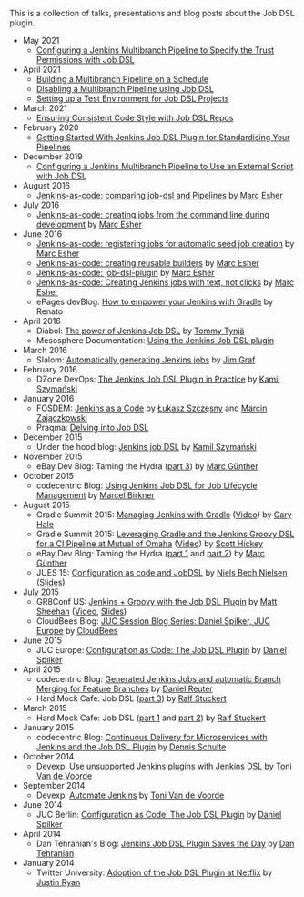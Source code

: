 This is a collection of talks, presentations and blog posts about the Job DSL plugin.

* May 2021
    * [Configuring a Jenkins Multibranch Pipeline to Specify the Trust Permissions with Job DSL](https://www.jvt.me/posts/2021/05/10/job-dsl-multibranch-github-trust/)
* April 2021
    * [Building a Multibranch Pipeline on a Schedule](https://www.jvt.me/posts/2021/04/26/jenkins-schedule-multibranch/)
    * [Disabling a Multibranch Pipeline using Job DSL](https://www.jvt.me/posts/2021/04/24/job-dsl-disable-multibranch/)
    * [Setting up a Test Environment for Job DSL Projects](https://www.jvt.me/posts/2021/04/06/job-dsl-test-environment/)
* March 2021
    * [Ensuring Consistent Code Style with Job DSL Repos](https://www.jvt.me/posts/2021/03/12/jobdsl-spotless/)
* February 2020
    * [Getting Started With Jenkins Job DSL Plugin for Standardising Your Pipelines](https://www.jvt.me/posts/2021/02/23/getting-started-jobdsl-standardised/)
* December 2019
    * [Configuring a Jenkins Multibranch Pipeline to Use an External Script with Job DSL](https://www.jvt.me/posts/2019/12/06/jenkins-job-dsl-multibranch-external-script/)
* August 2016
    * [Jenkins-as-code: comparing job-dsl and Pipelines](http://marcesher.com/2016/08/04/jenkins-as-code-comparing-job-dsl-and-pipelines/)
      by [Marc Esher](http://marcesher.com)
* July 2016
    * [Jenkins-as-code: creating jobs from the command line during development](http://marcesher.com/2016/07/01/jenkins-as-code-creating-jobs-from-the-command-line-during-development/)
      by [Marc Esher](http://marcesher.com)
* June 2016
    * [Jenkins-as-code: registering jobs for automatic seed job creation](http://marcesher.com/2016/06/21/jenkins-as-code-registering-jobs-for-automatic-seed-job-creation/)
      by [Marc Esher](http://marcesher.com)
    * [Jenkins-as-code: creating reusable builders](http://marcesher.com/2016/06/13/jenkins-as-code-creating-reusable-builders/)
      by [Marc Esher](http://marcesher.com)
    * [Jenkins-as-code: job-dsl-plugin](http://marcesher.com/2016/06/09/jenkins-as-code-job-dsl/)
      by [Marc Esher](http://marcesher.com)
    * [Jenkins-as-code: Creating Jenkins jobs with text, not clicks](http://marcesher.com/2016/06/08/jenkins-as-code-creating-jenkins-jobs-with-text-not-clicks/)
      by [Marc Esher](http://marcesher.com)
    * ePages devBlog:
      [How to empower your Jenkins with Gradle](https://developer.epages.com/blog/2016/06/07/gradle-jenkins-plugin.html)
      by Renato
* April 2016
    * Diabol: [The power of Jenkins Job DSL](http://blog.diabol.se/?p=906)
      by [Tommy Tynjä](https://twitter.com/tommysdk)
    * Mesosphere Documentation:
      [Using the Jenkins Job DSL plugin](https://docs.mesosphere.com/usage/managing-services/velocity/jenkins-job-dsl-plugin/)
* March 2016
    * Slalom:
      [Automatically generating Jenkins jobs](https://www.slalom.com/thinking/automatically-generating-jenkins-jobs)
      by [Jim Graf](https://twitter.com/jamesggraf)
* February 2016
    * DZone DevOps:
      [The Jenkins Job DSL Plugin in Practice](https://dzone.com/articles/the-jenkins-job-dsl-plugin-in-practice)
      by [Kamil Szymański](https://twitter.com/kszdev)
* January 2016
    * FOSDEM:
      [Jenkins as a Code](https://fosdem.org/2016/schedule/event/jenkins_as_code/)
      by [Łukasz Szczęsny](https://twitter.com/wybczu) and [Marcin Zajączkowski](https://twitter.com/SolidSoftBlog)
    * Praqma:
      [Delving into Job DSL](http://www.praqma.com/stories/delving-into-job-dsl/)
* December 2015
    * Under the hood blog:
      [Jenkins job DSL](http://kamilszymanski.github.io/jenkins-job-dsl/)
      by [Kamil Szymański](https://twitter.com/kszdev)
* November 2015
    * eBay Dev Blog: Taming the Hydra ([part 3](http://www.technology-ebay.de/the-teams/mobile-de/blog/taming-the-hydra-part-3.html))
      by [Marc Günther](https://github.com/marc-guenther)
* October 2015
    * codecentric Blog:
      [Using Jenkins Job DSL for Job Lifecycle Management](https://blog.codecentric.de/en/2015/10/using-jenkins-job-dsl-for-job-lifecycle-management/)
      by [Marcel Birkner](https://github.com/MarcelBirkner)
* August 2015
    * Gradle Summit 2015:
      [Managing Jenkins with Gradle](http://gradle.org/managing-jenkins-with-gradle/)
      ([Video](https://www.youtube.com/watch?v=uV8XG3sX_is))
      by [Gary Hale](https://github.com/ghale)
    * Gradle Summit 2015:
      [Leveraging Gradle and the Jenkins Groovy DSL for a CI Pipeline at Mutual of Omaha](http://gradle.org/leveraging-gradle-and-the-jenkins-groovy-dsl-for-a-ci-pipeline-at-mutual-of-omaha/)
      ([Video](https://www.youtube.com/watch?v=1mTve31Svh8))
      by [Scott Hickey](https://twitter.com/jshickey)
    * eBay Dev Blog: Taming the Hydra ([part 1](http://www.technology-ebay.de/the-teams/mobile-de/blog/taming-the-hydra-part-1.html)
      and [part 2](http://www.technology-ebay.de/the-teams/mobile-de/blog/taming-the-hydra-part-2.html))
      by [Marc Günther](https://github.com/marc-guenther)
    * JUES 15: [Configuration as code and JobDSL](http://www.code-conf.com/jues15/program/#configuration-as-code-and-jobdsl)
      by [Niels Bech Nielsen](https://twitter.com/nielsbech)
      ([Slides](https://drive.google.com/file/d/0B7COmBHPVvgEcGdsY1dXMFgtNUE/view?usp=sharing))
* July 2015
    * GR8Conf US: [Jenkins + Groovy with the Job DSL Plugin](http://gr8conf.us/#/talk/217)
      by [Matt Sheehan](https://gitbhub.com/sheehan)
      ([Video](https://www.youtube.com/watch?v=SSK_JaBacE0), [Slides](http://sheehan.github.io/job-dsl-slides/#/))
    * CloudBees Blog: [JUC Session Blog Series: Daniel Spilker, JUC Europe](http://blog.cloudbees.com/2015/07/juc-session-blog-series-daniel-spilker.html)
      by [CloudBees](https://www.cloudbees.com/)
* June 2015
    * JUC Europe: [Configuration as Code: The Job DSL Plugin](https://www.cloudbees.com/jenkins/juc-2015/abstracts/europe/01-01-1500-spilker)
      by [Daniel Spilker](https://github.com/daspilker)
* April 2015
    * codecentric Blog:
      [Generated Jenkins Jobs and automatic Branch Merging for Feature Branches](https://blog.codecentric.de/en/2015/04/generated-jenkins-jobs-and-automatic-branch-merging-for-feature-branches/)
      by [Daniel Reuter](https://github.com/ReuDa)
    * Hard Mock Cafe:
      Job DSL ([part 3](http://hardmockcafe.blogspot.de/2015/04/job-dsl-part-iii.html))
      by [Ralf Stuckert](https://www.blogger.com/profile/16798858616821611604)
* March 2015
    * Hard Mock Cafe:
      Job DSL ([part 1](http://hardmockcafe.blogspot.de/2015/03/job-dsl-part-i.html) and
      [part 2](http://hardmockcafe.blogspot.de/2015/03/job-dsl-part-ii.html))
      by [Ralf Stuckert](https://www.blogger.com/profile/16798858616821611604)
* January 2015
    * codecentric Blog:
      [Continuous Delivery for Microservices with Jenkins and the Job DSL Plugin](https://blog.codecentric.de/en/2015/01/continuous-delivery-microservices-jenkins-job-dsl-plugin/)
      by [Dennis Schulte](https://github.com/denschu)
* October 2014
    * Devexp:
      [Use unsupported Jenkins plugins with Jenkins DSL](http://www.devexp.eu/2014/10/26/use-unsupported-jenkins-plugins-with-jenkins-dsl/)
      by [Toni Van de Voorde](https://twitter.com/tonivdv)
* September 2014
    * Devexp:
      [Automate Jenkins](http://www.devexp.eu/2014/09/23/automate-jenkins/)
      by [Toni Van de Voorde](https://twitter.com/tonivdv)
* June 2014
    * JUC Berlin: [Configuration as Code: The Job DSL Plugin](https://www.cloudbees.com/event/topic/lightning-talk-2-configuration-code-job-dsl-plugin)
      by [Daniel Spilker](https://github.com/daspilker)
* April 2014
    * Dan Tehranian's Blog:
      [Jenkins Job DSL Plugin Saves the Day](https://dantehranian.wordpress.com/2014/04/03/jenkins-job-dsl-plugin-saves-the-day/)
      by [Dan Tehranian](http://tehranian.net/)
* January 2014
    * Twitter University: [Adoption of the Job DSL Plugin at Netflix](https://engineering.twitter.com/university/videos/adoption-of-the-job-dsl-plugin-at-netflix)
      by [Justin Ryan](https://github.com/quidryan)
